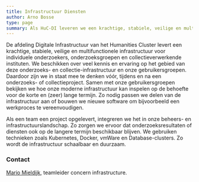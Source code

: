 ```yaml
---
title: Infrastructuur Diensten
author: Arno Bosse
type: page
summary: Als HuC-DI leveren we een krachtige, stabiele, veilige en multifunctionele infrastructuur voor individuele onderzoekers, onderzoeksgroepen en collectie-verwerkende instituten.
---
```

De afdeling Digitale Infrastructuur van het Humanities Cluster levert een krachtige, stabiele, veilige en multifunctionele infrastructuur voor individuele onderzoekers, onderzoeksgroepen en collectieverwerkende instituten. We beschikken over veel kennis en ervaring op het gebied van deze onderzoeks- en collectie-infrastructuur en onze gebruikersgroepen. Daardoor zijn we in staat mee te denken vóór, tijdens en na een onderzoeks- of collectieproject. Samen met onze gebruikersgroepen bekijken we hoe onze moderne infrastructuur kan inspelen op de behoefte voor de korte en (zeer) lange termijn. Zo nodig passen we delen van de infrastructuur aan of bouwen we nieuwe software om bijvoorbeeld een werkproces te vereenvoudigen.
 
Als een team een project opgelevert, integreren we het in onze beheers- en infrastructuurslandschap. Zo zorgen we ervoor dat onderzoeksresultaten of diensten ook op de langere termijn beschikbaar blijven. We gebruiken technieken zoals Kubernetes, Docker, vmWare en Database-clusters. Zo wordt de infrastructuur schaalbaar en duurzaam.

### Contact

[Mario Mieldijk](mailto:concern-infrastructure@di.huc.knaw.nl), teamleider concern infrastructure.
